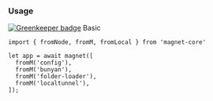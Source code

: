 ### Usage

[![Greenkeeper badge](https://badges.greenkeeper.io/Magnetjs/magnet-localtunnel.svg)](https://greenkeeper.io/)
Basic
```
import { fromNode, fromM, fromLocal } from 'magnet-core'

let app = await magnet([
  fromM('config'),
  fromM('bunyan'),
  fromM('folder-loader'),
  fromM('localtunnel'),
]);
```
